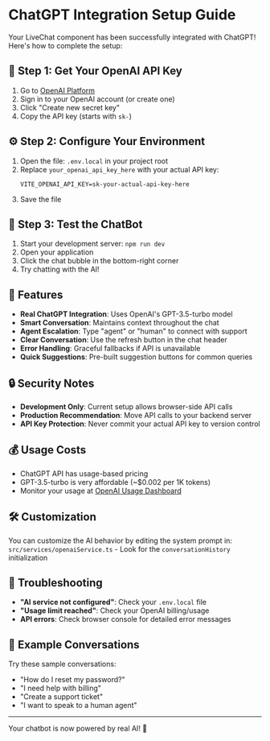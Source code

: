 # ChatGPT Integration Setup Guide

Your LiveChat component has been successfully integrated with ChatGPT! Here's how to complete the setup:

## 🔑 Step 1: Get Your OpenAI API Key

1. Go to [OpenAI Platform](https://platform.openai.com/api-keys)
2. Sign in to your OpenAI account (or create one)
3. Click "Create new secret key"
4. Copy the API key (starts with `sk-`)

## ⚙️ Step 2: Configure Your Environment

1. Open the file: `.env.local` in your project root
2. Replace `your_openai_api_key_here` with your actual API key:
   ```
   VITE_OPENAI_API_KEY=sk-your-actual-api-key-here
   ```
3. Save the file

## 🚀 Step 3: Test the ChatBot

1. Start your development server: `npm run dev`
2. Open your application
3. Click the chat bubble in the bottom-right corner
4. Try chatting with the AI!

## 💬 Features

- **Real ChatGPT Integration**: Uses OpenAI's GPT-3.5-turbo model
- **Smart Conversation**: Maintains context throughout the chat
- **Agent Escalation**: Type "agent" or "human" to connect with support
- **Clear Conversation**: Use the refresh button in the chat header
- **Error Handling**: Graceful fallbacks if API is unavailable
- **Quick Suggestions**: Pre-built suggestion buttons for common queries

## 🔒 Security Notes

- **Development Only**: Current setup allows browser-side API calls
- **Production Recommendation**: Move API calls to your backend server
- **API Key Protection**: Never commit your actual API key to version control

## 💰 Usage Costs

- ChatGPT API has usage-based pricing
- GPT-3.5-turbo is very affordable (~$0.002 per 1K tokens)
- Monitor your usage at [OpenAI Usage Dashboard](https://platform.openai.com/usage)

## 🛠️ Customization

You can customize the AI behavior by editing the system prompt in:
`src/services/openaiService.ts` - Look for the `conversationHistory` initialization

## 🚨 Troubleshooting

- **"AI service not configured"**: Check your `.env.local` file
- **"Usage limit reached"**: Check your OpenAI billing/usage
- **API errors**: Check browser console for detailed error messages

## 📝 Example Conversations

Try these sample conversations:

- "How do I reset my password?"
- "I need help with billing"
- "Create a support ticket"
- "I want to speak to a human agent"

---

Your chatbot is now powered by real AI! 🎉
